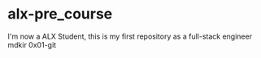 # alx-pre_course
I'm now a ALX Student, this is my first repository as a full-stack engineer
mdkir 0x01-git
